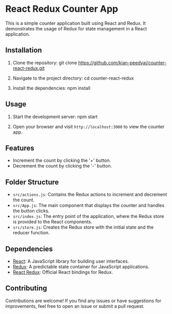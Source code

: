 # React Redux Counter App

This is a simple counter application built using React and Redux. It demonstrates the usage of Redux for state management in a React application.

## Installation

1. Clone the repository:
git clone https://github.com/kian-peedyaj/counter-react-redux.git


2. Navigate to the project directory:
cd counter-react-redux


3. Install the dependencies:
npm install

## Usage

1. Start the development server:
npm start

2. Open your browser and visit `http://localhost:3000` to view the counter app.

## Features

- Increment the count by clicking the '+' button.
- Decrement the count by clicking the '-' button.

## Folder Structure

- `src/actions.js`: Contains the Redux actions to increment and decrement the count.
- `src/App.js`: The main component that displays the counter and handles the button clicks.
- `src/index.js`: The entry point of the application, where the Redux store is provided to the React components.
- `src/store.js`: Creates the Redux store with the initial state and the reducer function.

## Dependencies

- [React](https://reactjs.org/): A JavaScript library for building user interfaces.
- [Redux](https://redux.js.org/): A predictable state container for JavaScript applications.
- [React Redux](https://react-redux.js.org/): Official React bindings for Redux.

## Contributing

Contributions are welcome! If you find any issues or have suggestions for improvements, feel free to open an issue or submit a pull request.
